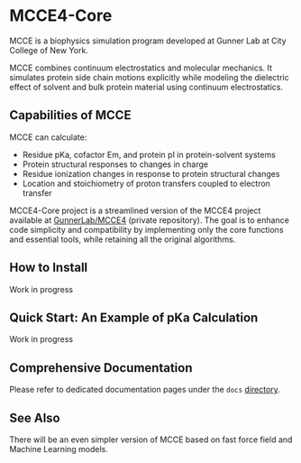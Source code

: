 # MCCE4-Core
MCCE is a biophysics simulation program developed at Gunner Lab at City College of New York.

MCCE combines continuum electrostatics and molecular mechanics. It simulates protein side chain motions explicitly while modeling the dielectric effect of solvent and bulk protein material using continuum electrostatics.

## Capabilities of MCCE
MCCE can calculate:
- Residue pKa, cofactor Em, and protein pI in protein-solvent systems
- Protein structural responses to changes in charge
- Residue ionization changes in response to protein structural changes
- Location and stoichiometry of proton transfers coupled to electron transfer

MCCE4-Core project is a streamlined version of the MCCE4 project available at [GunnerLab/MCCE4](https://github.com/GunnerLab/MCCE4) (private repository). The goal is to enhance code simplicity and compatibility by implementing only the core functions and essential tools, while retaining all the original algorithms.

## How to Install
Work in progress

## Quick Start: An Example of pKa Calculation
Work in progress

## Comprehensive Documentation
Please refer to dedicated documentation pages under the `docs` [directory](docs/).

## See Also
There will be an even simpler version of MCCE based on fast force field and Machine Learning models.  
